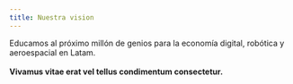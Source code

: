```yaml
---
title: Nuestra vision
---
```


Educamos al próximo millón de genios para la economía digital, robótica y aeroespacial en Latam.
<br><br>
**Vivamus vitae erat vel tellus condimentum consectetur.**